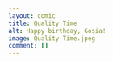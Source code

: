 ```yaml
---
layout: comic
title: Quality Time
alt: Happy birthday, Gosia!
image: Quality-Time.jpeg
comment: []
---
```

